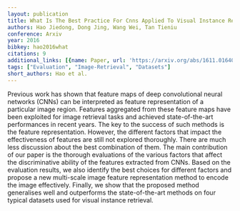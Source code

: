 ```yaml
---
layout: publication
title: What Is The Best Practice For Cnns Applied To Visual Instance Retrieval?
authors: Hao Jiedong, Dong Jing, Wang Wei, Tan Tieniu
conference: Arxiv
year: 2016
bibkey: hao2016what
citations: 9
additional_links: [{name: Paper, url: 'https://arxiv.org/abs/1611.01640'}]
tags: ["Evaluation", "Image-Retrieval", "Datasets"]
short_authors: Hao et al.
---
```

Previous work has shown that feature maps of deep convolutional neural
networks (CNNs) can be interpreted as feature representation of a particular
image region. Features aggregated from these feature maps have been exploited
for image retrieval tasks and achieved state-of-the-art performances in recent
years. The key to the success of such methods is the feature representation.
However, the different factors that impact the effectiveness of features are
still not explored thoroughly. There are much less discussion about the best
combination of them.
  The main contribution of our paper is the thorough evaluations of the various
factors that affect the discriminative ability of the features extracted from
CNNs. Based on the evaluation results, we also identify the best choices for
different factors and propose a new multi-scale image feature representation
method to encode the image effectively. Finally, we show that the proposed
method generalises well and outperforms the state-of-the-art methods on four
typical datasets used for visual instance retrieval.